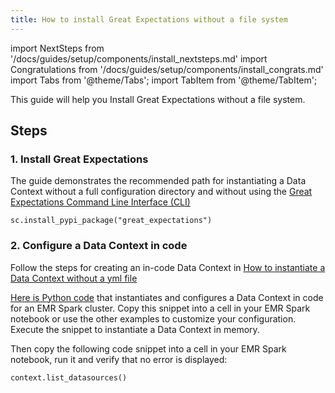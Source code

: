 ```yaml
---
title: How to install Great Expectations without a file system
---
```

import NextSteps from '/docs/guides/setup/components/install_nextsteps.md'
import Congratulations from '/docs/guides/setup/components/install_congrats.md'
import Tabs from '@theme/Tabs';
import TabItem from '@theme/TabItem';

This guide will help you Install Great Expectations without a file system.

## Steps

### 1. Install Great Expectations

The guide demonstrates the recommended path for instantiating a Data Context without a full configuration directory and without using the [Great Expectations Command Line Interface (CLI)](/docs/guides/setup/configuring_data_contexts/how_to_configure_a_new_data_context_with_the_cli)

```console
sc.install_pypi_package("great_expectations")
```

### 2. Configure a Data Context in code
Follow the steps for creating an in-code Data Context in [How to instantiate a Data Context without a yml file](/docs/guides/setup/configuring_data_contexts/how_to_instantiate_a_data_context_without_a_yml_file)

[Here is Python code](/docs/guides/setup/configuring_data_contexts/how_to_instantiate_a_data_context_without_a_yml_file) that instantiates and configures a Data Context in code for an EMR Spark cluster. Copy this snippet into a cell in your EMR Spark notebook or use the other examples to customize your configuration. Execute the snippet to instantiate a Data Context in memory.

Then copy the following code snippet into a cell in your EMR Spark notebook, run it and verify that no error is displayed:
```console
context.list_datasources()
```

<Congratulations />

